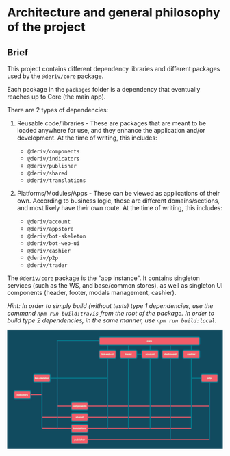 # Architecture and general philosophy of the project

## Brief

This project contains different dependency libraries and different packages used by the `@deriv/core` package.

Each package in the `packages` folder is a dependency that eventually reaches up to Core (the main app).

There are 2 types of dependencies:

1. Reusable code/libraries - These are packages that are meant to be loaded anywhere for use, and they enhance the application and/or development. At the time of writing, this includes:

    - `@deriv/components`
    - `@deriv/indicators`
    - `@deriv/publisher`
    - `@deriv/shared`
    - `@deriv/translations`

2. Platforms/Modules/Apps - These can be viewed as applications of their own. According to business logic, these are different domains/sections, and most likely have their own route. At the time of writing, this includes:
    - `@deriv/account`
    - `@deriv/appstore`
    - `@deriv/bot-skeleton`
    - `@deriv/bot-web-ui`
    - `@deriv/cashier`
    - `@deriv/p2p`
    - `@deriv/trader`

The `@deriv/core` package is the "app instance". It contains singleton services (such as the WS, and base/common stores), as well as singleton UI components (header, footer, modals management, cashier).

_Hint: In order to simply build (without tests) type 1 dependencies, use the command `npm run build:travis` from the root of the package. In order to build type 2 dependencies, in the same manner, use `npm run build:local`._

![Package dependencies](package_dependencies.png?raw=true 'Package dependencies')
